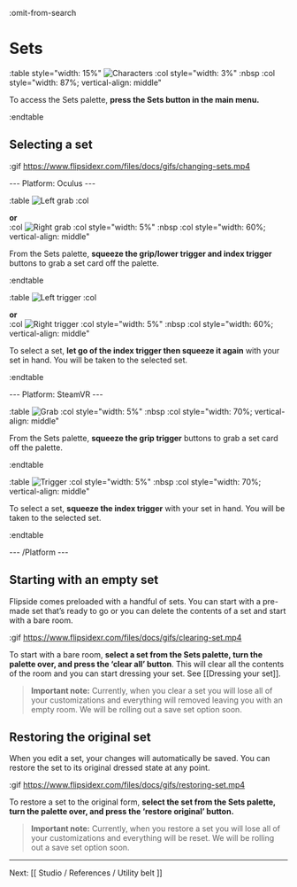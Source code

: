 :omit-from-search

# Sets

:table style="width: 15%"
	![Characters](https://www.flipsidexr.com/files/docs/graphics/button_p-sets.png)
:col style="width: 3%"
	:nbsp
:col style="width: 87%; vertical-align: middle"

To access the Sets palette, **press the Sets button in the main menu.**

:endtable

## Selecting a set

:gif https://www.flipsidexr.com/files/docs/gifs/changing-sets.mp4

--- Platform: Oculus ---

:table
	![Left grab](https://www.flipsidexr.com/files/docs/graphics/Oculus-touch-alt_L-trigger_L-grip.png)
:col
	<div class="center middle"><b>or</b></div>
:col
	![Right grab](https://www.flipsidexr.com/files/docs/graphics/Oculus-touch_R-trigger_R-grip.png)
:col style="width: 5%"
	:nbsp
:col style="width: 60%; vertical-align: middle"

From the Sets palette, **squeeze the grip/lower trigger and index trigger** buttons to grab a set card off the palette. 

:endtable

:table
	![Left trigger](https://www.flipsidexr.com/files/docs/graphics/Oculus-touch_L-trigger_L-grip.png)
:col
	<div class="center middle"><b>or</b></div>
:col
	![Right trigger](https://www.flipsidexr.com/files/docs/graphics/Oculus-touch_R-trigger-f_R-grip.png)
:col style="width: 5%"
	:nbsp
:col style="width: 60%; vertical-align: middle"

To select a set, **let go of the index trigger then squeeze it again** with your set in hand. You will be taken to the selected set.

:endtable

--- Platform: SteamVR ---

:table
	![Grab](https://www.flipsidexr.com/files/docs/graphics/Vive_grip.png)
:col style="width: 5%"
	:nbsp
:col style="width: 70%; vertical-align: middle"

From the Sets palette, **squeeze the grip trigger** buttons to grab a set card off the palette. 

:endtable

:table
	![Trigger](https://www.flipsidexr.com/files/docs/graphics/Vive_grip-f_trigger.png)
:col style="width: 5%"
	:nbsp
:col style="width: 70%; vertical-align: middle"

To select a set, **squeeze the index trigger** with your set in hand. You will be taken to the selected set.

:endtable

--- /Platform ---

## Starting with an empty set

Flipside comes preloaded with a handful of sets.  You can start with a pre-made set that’s
ready to go or you can delete the contents of a set and start with a bare room.

:gif https://www.flipsidexr.com/files/docs/gifs/clearing-set.mp4

To start with a bare room, **select a set from the Sets palette, turn the palette over,
and press the ‘clear all’ button**. This will clear all the contents of the room and you
can start dressing your set. See [[Dressing your set]].

> **Important note:** Currently, when you clear a set you will lose all of your
customizations and everything will removed leaving you with an empty room. We will be
rolling out a save set option soon.

## Restoring the original set

When you edit a set, your changes will automatically be saved. You can restore the set
to its original dressed state at any point.  

:gif https://www.flipsidexr.com/files/docs/gifs/restoring-set.mp4

To restore a set to the original form, **select the set from the Sets palette, turn the
palette over, and press the ‘restore original’ button.**
 
> **Important note:** Currently, when you restore a set you will lose all of your
customizations and everything will be reset.  We will be rolling out a save set option
soon.

---

Next: [[ Studio / References / Utility belt ]]
